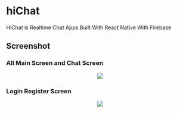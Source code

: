 # hiChat
HiChat is Realtime Chat Apps Built With React Native With Firebase

## Screenshot

### All Main Screen and Chat Screen
<p align="center">
<img src="https://user-images.githubusercontent.com/52120429/74236871-31954080-4d0d-11ea-8e0f-1dfb78a3a6bb.png">
</p>

### Login Register Screen
<p align="center">
<img src="https://user-images.githubusercontent.com/52120429/74236865-2e01b980-4d0d-11ea-9a59-626ef6b478f7.png">
</p>
